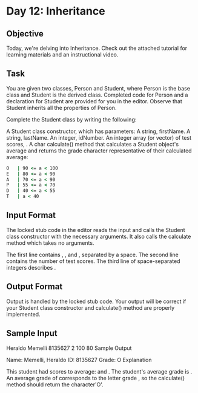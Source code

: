 # Day 12: Inheritance

## Objective
Today, we're delving into Inheritance. Check out the attached tutorial for learning materials and an instructional video.

## Task
You are given two classes, Person and Student, where Person is the base class and Student is the derived class. Completed code for Person and a declaration for Student are provided for you in the editor. Observe that Student inherits all the properties of Person.

Complete the Student class by writing the following:

A Student class constructor, which has  parameters:
A string, firstName.
A string, lastName.
An integer, idNumber.
An integer array (or vector) of test scores, .
A char calculate() method that calculates a Student object's average and returns the grade character representative of their calculated average:

```cmd
O   | 90 <= a < 100
E   | 80 <= a < 90
A   | 70 <= a < 90
P   | 55 <= a < 70
D   | 40 <= a < 55
T   | a < 40
```

## Input Format

The locked stub code in the editor reads the input and calls the Student class constructor with the necessary arguments. It also calls the calculate method which takes no arguments.

The first line contains , , and , separated by a space. The second line contains the number of test scores. The third line of space-separated integers describes .


## Output Format

Output is handled by the locked stub code. Your output will be correct if your Student class constructor and calculate() method are properly implemented.

## Sample Input

Heraldo Memelli 8135627
2
100 80
Sample Output

Name: Memelli, Heraldo
ID: 8135627
Grade: O
Explanation

This student had  scores to average:  and . The student's average grade is . An average grade of  corresponds to the letter grade , so the calculate() method should return the character'O'.
